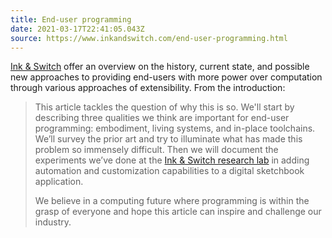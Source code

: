 ```yaml
---
title: End-user programming
date: 2021-03-17T22:41:05.043Z
source: https://www.inkandswitch.com/end-user-programming.html
---
```

[Ink & Switch](https://www.inkandswitch.com) offer an overview on the history, current state, and possible new approaches to providing end-users with more power over computation through various approaches of extensibility. From the introduction:

> This article tackles the question of why this is so. We'll start by describing three qualities we think are important for end-user programming: embodiment, living systems, and in-place toolchains. We’ll survey the prior art and try to illuminate what has made this problem so immensely difficult. Then we will document the experiments we’ve done at the [Ink & Switch research lab](https://www.inkandswitch.com/) in adding automation and customization capabilities to a digital sketchbook application.
>
> We believe in a computing future where programming is within the grasp of everyone and hope this article can inspire and challenge our industry.